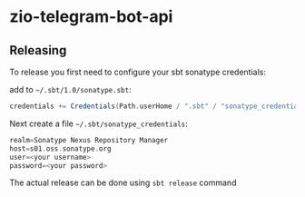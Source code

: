 # zio-telegram-bot-api

## Releasing

To release you first need to configure your sbt sonatype credentials:

add to `~/.sbt/1.0/sonatype.sbt`:

```scala
credentials += Credentials(Path.userHome / ".sbt" / "sonatype_credentials")
```

Next create a file `~/.sbt/sonatype_credentials`:

```scala
realm=Sonatype Nexus Repository Manager
host=s01.oss.sonatype.org
user=<your username>
password=<your password>
```

The actual release can be done using `sbt release` command
